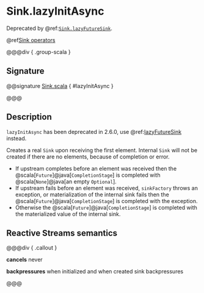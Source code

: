# Sink.lazyInitAsync

Deprecated by @ref:[`Sink.lazyFutureSink`](lazyFutureSink.md).

@ref[Sink operators](../index.md#sink-operators)

@@@div { .group-scala }

## Signature

@@signature [Sink.scala](/akka-stream/src/main/scala/akka/stream/scaladsl/Sink.scala) { #lazyInitAsync }

@@@

## Description

`lazyInitAsync` has been deprecated in 2.6.0, use @ref:[lazyFutureSink](lazyFutureSink.md) instead.

Creates a real `Sink` upon receiving the first element. Internal `Sink` will not be created if there are no elements,
because of completion or error.

- If upstream completes before an element was received then the @scala[`Future`]@java[`CompletionStage`] is completed with @scala[`None`]@java[an empty `Optional`].
- If upstream fails before an element was received, `sinkFactory` throws an exception, or materialization of the internal
  sink fails then the @scala[`Future`]@java[`CompletionStage`] is completed with the exception.
- Otherwise the @scala[`Future`]@java[`CompletionStage`] is completed with the materialized value of the internal sink.

## Reactive Streams semantics

@@@div { .callout }

**cancels** never

**backpressures** when initialized and when created sink backpressures

@@@


